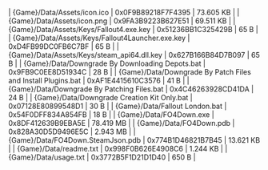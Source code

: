 ﻿| {Game}/Data/Assets/icon.ico                                  | 0x0F9B89218F7F4395 | 73.605 KB | 
| {Game}/Data/Assets/icon.png                                  | 0x9FA3B9223B627E51 | 69.511 KB | 
| {Game}/Data/Assets/Keys/Fallout4.exe.key                     | 0x51236BB1C325429B | 65 B      | 
| {Game}/Data/Assets/Keys/Fallout4Launcher.exe.key             | 0xD4FB99DC0FB6C7BF | 65 B      | 
| {Game}/Data/Assets/Keys/steam_api64.dll.key                  | 0x627B166B84D7B097 | 65 B      | 
| {Game}/Data/Downgrade By Downloading Depots.bat              | 0x9FB9C0EE8D51934C | 28 B      | 
| {Game}/Data/Downgrade By Patch Files and Install Plugins.bat | 0xAF1E4415610C3576 | 41 B      | 
| {Game}/Data/Downgrade By Patching Files.bat                  | 0x4C46263928CD41DA | 24 B      | 
| {Game}/Data/Downgrade Creation Kit Only.bat                  | 0x07128E80899548D1 | 30 B      | 
| {Game}/Data/Fallout London.bat                               | 0x54F0DFF834A854FB | 18 B      | 
| {Game}/Data/FO4Down.exe                                      | 0x8DF412639B9EBA5E | 78.419 MB | 
| {Game}/Data/FO4Down.pdb                                      | 0x828A30D5D9496E5C | 2.943 MB  | 
| {Game}/Data/FO4Down.SteamJson.pdb                            | 0x774B1D46821B7B45 | 13.621 KB | 
| {Game}/Data/readme.txt                                       | 0x998F0B626E4908C6 | 1.244 KB  | 
| {Game}/Data/usage.txt                                        | 0x3772B5F1D21D1D40 | 650 B     | 
